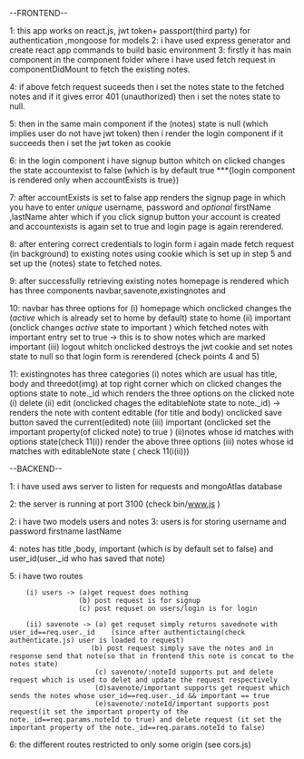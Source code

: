 
--FRONTEND--

1: this app works on react.js, jwt token+ passport(third party) for authentication ,mongoose for models 
2: i have used express generator and create react app commands to build basic environment
3: firstly it has main component in the component folder where i have used fetch request in componentDidMount to fetch the existing notes.

4: if above fetch request suceeds then i set the notes state to the fetched notes and if it gives error 401 (unauthorized) then i set the notes state to null.

5: then in the same main component if the (notes) state is null (which implies user do not have jwt token) then i render the login component if it succeeds then i set the jwt token as cookie 

6: in the login component i have signup button whitch on clicked changes the state accountexist to false (which is by default true ***{login component is rendered only when accountExists is true})

7: after accountExists is set to false app renders the signup page in which you have to enter *unique* username, password and *optional* firstName ,lastName ahter which if you click signup button your account is created and accountexists is again set to true and login page is again rerendered.

8: after entering correct credentials to login form i again made fetch request (in background) to existing notes using cookie which is set up in step 5 and set up the (notes) state to fetched notes.

9: after successfully retrieving existing notes homepage is rendered which has three components navbar,savenote,existingnotes and

10: navbar has three options for
        (i) homepage which onclicked changes the (*active* which is already set to home by default) state to home 
        (ii) important (onclick changes *active* state to important ) which fetched notes with important entry set to true -> this is to show notes which are marked important
        (iii) logout whitch onclicked destroys the jwt cookie and set notes state to null so that login form is rerendered (check points 4 and 5)

11: existingnotes has three categories 
        (i) notes which are usual has title, body and threedot(img) at top right corner which on clicked changes the options state to note._id which renders the three options on the clicked note 
                (i) delete
                (ii) edit (onclicked chages the editableNote state to note._id) -> renders the note with content editable (for title and body) onclicked save button saved the current(edited) note
                (iii) important (onclicked set the important property(of clicked note) to true )
        (ii)notes whose id matches with options state(check 11(i)) render the above three options
        (iii) notes whose id matches with editableNote state ( check 11(i(ii)))


--BACKEND--

1: i have used aws server to listen for requests and mongoAtlas database 

2: the server is running at port 3100 (check bin/www.js )

2: i have two models users and notes 
3: users is for storing username and password firstname lastName

4: notes has title ,body, important (which is by default set to false) and user_id(user._id who has saved that note)

5: i have two routes

        (i) users -> (a)get request does nothing
                     (b) post request is for signup
                     (c) post requset on users/login is for login

        (ii) savenote -> (a) get requset simply returns savednote with user_id==req.user._id    (since after authentictaing(check authenticate.js) user is loaded to request)
                        (b) post request simply save the notes and in response send that note(so that in frontend this note is concat to the notes state)
                         (c) savenote/:noteId supports put and delete request which is used to delet and update the request respectively
                         (d)savenote/important supports get request which sends the notes whose user_id==req.user._id && important == true
                         (e)savenote/:noteId/important supports post request(it set the important property of the note._id==req.params.noteId to true) and delete request (it set the important property of the note._id==req.params.noteId to false)

6: the different routes restricted to only some origin (see cors.js)